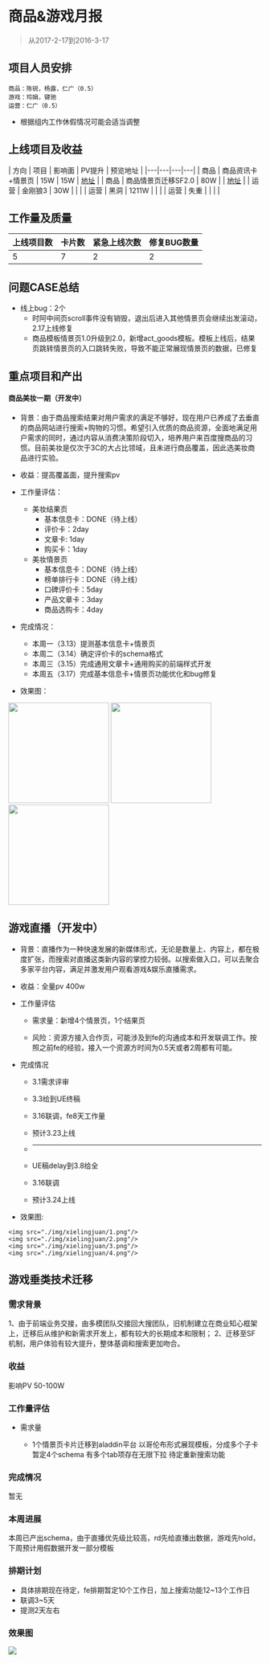 # 商品&游戏月报

> 从2017-2-17到2016-3-17

<style>
    .imglist img {
        border: 1px solid #888;
        box-shadow: 5px 5px 5px #888;
        width: 400px;
    }
</style>

## 项目人员安排
```
商品：陈锐，杨露，仁广（0.5）
游戏：玲娟，键驰
运营：仁广（0.5）
```

- 根据组内工作休假情况可能会适当调整


## 上线项目及收益

|  方向  |       项目            |  影响面  |  PV提升 |  预览地址 |
|---|---|---|---|
|  商品  | 商品资讯卡+情景页     |   15W    |   15W   | [地址](http://www.baidu.com) |
|  商品  | 商品情景页迁移SF2.0   |   80W    |         | [地址](https://m.baidu.com/ssid=22266368616e676a69616e636869df09/s?word=%E4%BA%AC%E4%B8%9C&ts=5662074&t_kt=0&ie=utf-8&rsv_iqid=3772307301&rsv_t=9088N2ZwAwVF3OlnNXPzS4lnsfaXU3O7fA76hZEbXhKjJUGB1f7x&sa=ihr_1&rsv_pq=3772307301&rsv_sug4=1832&ss=001) |
|  运营  | 金刚狼3               |    30W      |        |                              |
|  运营  | 黑洞                  |     1211W     |         |                              |
|  运营  | 失重                  |          |         |                              |


## 工作量及质量

|上线项目数|卡片数|紧急上线次数|修复BUG数量|
|---|---|---|---|
|5  |7  |2  |2  |

## 问题CASE总结

- 线上bug：2个
    - 时阿中间页scroll事件没有销毁，退出后进入其他情景页会继续出发滚动，2.17上线修复
    - 商品模板情景页1.0升级到2.0，新增act_goods模板。模板上线后，结果页跳转情景页的入口跳转失败，导致不能正常展现情景页的数据，已修复

## 重点项目和产出

#### 商品美妆一期（开发中）

- 背景：由于商品搜索结果对用户需求的满足不够好，现在用户已养成了去垂直的商品网站进行搜索+购物的习惯。希望引入优质的商品资源，全面地满足用户需求的同时，通过内容从消费决策阶段切入，培养用户来百度搜商品的习惯。目前美妆是仅次于3C的大占比领域，且未进行商品覆盖，因此选美妆商品进行实验。

- 收益：提高覆盖面，提升搜索pv

- 工作量评估：
    - 美妆结果页
        - 基本信息卡：DONE（待上线）
        - 评价卡：2day
        - 文章卡: 1day
        - 购买卡：1day
    - 美妆情景页
        - 基本信息卡：DONE（待上线）
        - 榜单排行卡：DONE（待上线）
        - 口碑评价卡：5day
        - 产品文章卡：3day
        - 商品选购卡：4day

- 完成情况：
    - 本周一（3.13）提测基本信息卡+情景页
    - 本周二（3.14）确定评价卡的schema格式
    - 本周三（3.15）完成通用文章卡+通用购买的前端样式开发
    - 本周五（3.17）完成基本信息卡+情景页功能优化和bug修复

- 效果图：

<div>
    <img src="../2017-03-03/img/chenrui09/1.PNG" width="200" />
    <img src="../2017-03-03/img/chenrui09/2.PNG" width="200" />
    <img src="../2017-03-03/img/chenrui09/3.PNG" width="200" />
</div>

## 游戏直播（开发中）

* 背景：直播作为一种快速发展的新媒体形式，无论是数量上、内容上，都在极度扩张，而搜索对直播这类新内容的掌控力较弱。以搜索做入口，可以去聚合多家平台内容，满足并激发用户观看游戏&娱乐直播需求。

* 收益：全量pv 400w

* 工作量评估

    * 需求量：新增4个情景页，1个结果页

    * 风险：资源方接入合作页，可能涉及到fe的沟通成本和开发联调工作。按照之前fe的经验，接入一个资源方时间为0.5天或者2周都有可能。

* 完成情况

    * 3.1需求评审

    * 3.3给到UE终稿

    * 3.16联调，fe8天工作量

    * 预计3.23上线

    * --------------------

    * UE稿delay到3.8给全

    * 3.16联调

    * 预计3.24上线

* 效果图:

<div class="imglist">

    <img src="./img/xielingjuan/1.png"/>
    <img src="./img/xielingjuan/2.png"/>
    <img src="./img/xielingjuan/3.png"/>
    <img src="./img/xielingjuan/4.png"/>

</div>

## 游戏垂类技术迁移

### 需求背景

1、由于前端业务交接，由多模团队交接回大搜团队，旧机制建立在商业知心框架上，迁移后从维护和新需求开发上，都有较大的长期成本和限制；
2、迁移至SF机制，用户体验有较大提升，整体基调和搜索更加吻合。

### 收益

影响PV 50-100W


### 工作量评估

* 需求量

    * 1个情景页卡片迁移到aladdin平台
    以哥伦布形式展现模板，分成多个子卡
    暂定4个schema
    有多个tab项存在无限下拉
    待定重新搜索功能

### 完成情况

暂无

### 本周进展

本周已产出schema，由于直播优先级比较高，rd先给直播出数据，游戏先hold，下周预计用假数据开发一部分模板

### 排期计划

* 具体排期现在待定，fe排期暂定10个工作日，加上搜索功能12~13个工作日
* 联调3~5天
* 提测2天左右

### 效果图

<img src="./img/changjianchi/game.png">

<style>
    .markdown-body img {
        width: 375px;
        border: 1px solid #ccc;
        box-shadow: 5px 5px 5px #ccc;
        margin-left: 30px;
    }
</style>
